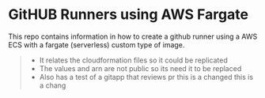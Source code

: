 #   GitHUB Runners using AWS Fargate
This repo contains information in how to create a github runner using a AWS ECS with a fargate (serverless) custom type of image.

> * It relates the cloudformation files so it could be replicated
> * The values and arn are not public so its need it to be replaced
> * Also has a test of a gitapp that reviews pr this is a changed  this is a chang
